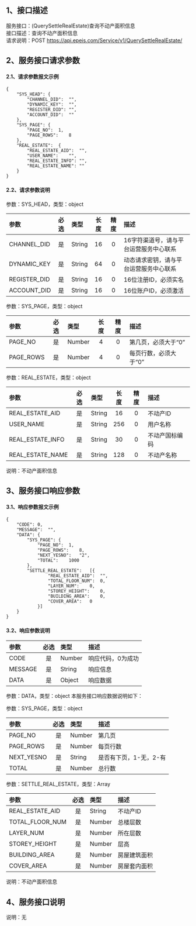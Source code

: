 ## 1、接口描述  
服务接口：(QuerySettleRealEstate)查询不动产面积信息  
接口描述：查询不动产面积信息  
请求说明：POST https://api.epeis.com/Service/v1/QuerySettleRealEstate/  
  
## 2、服务接口请求参数  
#### 2.1、请求参数报文示例  
~~~  
{
	"SYS_HEAD":	{
		"CHANNEL_DID":	"",
		"DYNAMIC_KEY":	"",
		"REGISTER_DID":	"",
		"ACCOUNT_DID":	""
	},
	"SYS_PAGE":	{
		"PAGE_NO":	1,
		"PAGE_ROWS":	8
	},
	"REAL_ESTATE":	{
		"REAL_ESTATE_AID":	"",
		"USER_NAME":	"",
		"REAL_ESTATE_INFO":	"",
		"REAL_ESTATE_NAME":	""
	}
}  
~~~  
#### 2.2、请求参数说明  
参数：SYS_HEAD，类型：object  
  
| 参数 | 必选 | 类型 | 长度 | 精度 | 描述 |  
| :----------------- | :----: | :-------- | :----: | :----: | :---------------- |  
| CHANNEL_DID | 是 | String | 16 | 0 | 16字符渠道号，请与平台运营服务中心联系 |  
| DYNAMIC_KEY | 是 | String | 64 | 0 | 动态请求密钥，请与平台运营服务中心联系 |  
| REGISTER_DID      |  是  | String   | 16 | 0 | 16位注册ID，必须实名 |  
| ACCOUNT_DID       |  是  | String   | 16 | 0 | 16位账户ID，必须激活 |  
  
参数：SYS_PAGE，类型：object  
  
| 参数 | 必选 | 类型 | 长度 | 精度 | 描述 |  
| :----------------- | :----: | :-------- | :----: | :----: | :---------------- |  
| PAGE_NO       |  是  | Number   | 4 | 0 | 第几页，必须大于“0” |  
| PAGE_ROWS     |  是  | Number   | 4 | 0 | 每页行数，必须大于“0” |  
  
参数：REAL_ESTATE，类型：object  
  
| 参数              | 必选 | 类型     | 长度 | 精度 | 描述             |  
| :----------------- | :----: | :-------- | :----: | :----: | :---------------- |  
| REAL_ESTATE_AID |  是  | String   | 16 | 0 | 不动产ID |  
| USER_NAME |  是  | String   | 256 | 0 | 用户名称 |  
| REAL_ESTATE_INFO |  是  | String   | 30 | 0 | 不动产国标编码 |  
| REAL_ESTATE_NAME |  是  | String   | 128 | 0 | 不动产名称 |  
  
说明：不动产面积信息  
  
## 3、服务接口响应参数  
#### 3.1、响应参数报文示例  
~~~  
{
	"CODE":	0,
	"MESSAGE":	"",
	"DATA":	{
		"SYS_PAGE":	{
			"PAGE_NO":	1,
			"PAGE_ROWS":	8,
			"NEXT_YESNO":	"2",
			"TOTAL":	1000
		},
		"SETTLE_REAL_ESTATE":	[{
				"REAL_ESTATE_AID":	"",
				"TOTAL_FLOOR_NUM":	0,
				"LAYER_NUM":	0,
				"STOREY_HEIGHT":	0,
				"BUILDING_AREA":	0,
				"COVER_AREA":	0
			}]
	}
}  
~~~  
#### 3.2、响应参数说明  
  
| 参数              | 必选 | 类型     | 描述             |  
| :----------------- | :----: | :-------- | :---------------- |  
| CODE | 是 | Number | 响应代码，0为成功 |  
| MESSAGE | 是 | String | 响应信息 |  
| DATA | 是 | Object | 响应数据 |  
  
参数：DATA，类型：object 本服务接口响应数据说明如下：  
  
参数：SYS_PAGE，类型：object  
  
| 参数              | 必选 | 类型     | 描述             |  
| :----------------- | :----: | :-------- | :---------------- |  
| PAGE_NO       |  是  | Number   | 第几页 |  
| PAGE_ROWS     |  是  | Number   | 每页行数 |  
| NEXT_YESNO    |  是  | String   | 是否有下页，1-无，2-有 |  
| TOTAL         |  是  | Number   | 总行数 |  
  
参数：SETTLE_REAL_ESTATE，类型：Array  
  

| 参数              | 必选 | 类型     | 描述             |  
| :----------------- | :----: | :-------- | :---------------- |  
| REAL_ESTATE_AID |  是  | String   | 不动产ID |  
| TOTAL_FLOOR_NUM |  是  | Number   | 总楼层数 |  
| LAYER_NUM |  是  | Number   | 所在层数 |  
| STOREY_HEIGHT |  是  | Number   | 层高 |  
| BUILDING_AREA |  是  | Number   | 房屋建筑面积 |  
| COVER_AREA |  是  | Number   | 房屋套内面积 |  
  
说明：不动产面积信息  
## 4、服务接口说明  
说明：无  

